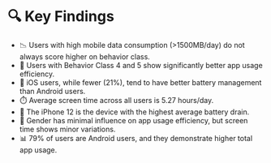 # 🔍 Key Findings

- 📉 Users with high mobile data consumption (>1500MB/day) do not always score higher on behavior class.
- 🧠 Users with Behavior Class 4 and 5 show significantly better app usage efficiency.
- 📱 iOS users, while fewer (21%), tend to have better battery management than Android users.
- ⏱️ Average screen time across all users is 5.27 hours/day.
- 🔋 The iPhone 12 is the device with the highest average battery drain.
- 👥 Gender has minimal influence on app usage efficiency, but screen time shows minor variations.
- 📊 79% of users are Android users, and they demonstrate higher total app usage.